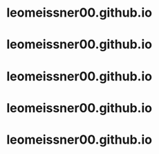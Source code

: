 # leomeissner00.github.io
# leomeissner00.github.io
# leomeissner00.github.io
# leomeissner00.github.io
# leomeissner00.github.io
